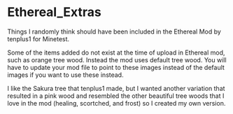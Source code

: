 # Ethereal_Extras
Things I randomly think should have been included in the Ethereal Mod by tenplus1 for Minetest.

Some of the items added do not exist at the time of upload in Ethereal mod, such as orange tree wood. Instead the mod uses default tree wood.
You will have to update your mod file to point to these images instead of the default images if you want to use these instead.

I like the Sakura tree that tenplus1 made, but I wanted another variation that resulted in a pink wood and resembled the other beautiful tree woods that I love in the mod (healing, scortched, and frost) so I created my own version.
